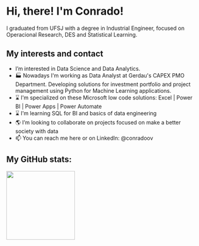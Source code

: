 

# Hi, there! I'm Conrado!

I graduated from UFSJ with a degree in Industrial Engineer, focused on Operacional Research, DES and Statistical Learning.

## My interests and contact

- I’m interested in Data Science and Data Analytics. 
- :factory: Nowadays I'm working as Data Analyst at Gerdau's CAPEX PMO Department. Developing solutions for investment portfolio and project management using Python for Machine Learning applications. 
- :hourglass: I'm specialized on these Microsoft low code solutions: Excel | Power BI | Power Apps | Power Automate 
- :hourglass: I'm learning SQL for BI and basics of data engineering
- :earth_americas: I’m looking to collaborate on projects focused on make a better society with data
- 📫 You can reach me here or on LinkedIn: @conradoov 

## My GitHub stats:
<img height="180em" src="https://github-readme-stats.vercel.app/api?username=conradoov&show_icons=true&hide_border=true&&count_private=true&include_all_commits=true" />




<!---
conradoov/conradoov is a ✨ special ✨ repository because its `README.md` (this file) appears on your GitHub profile.
You can click the Preview link to take a look at your changes.
--->
